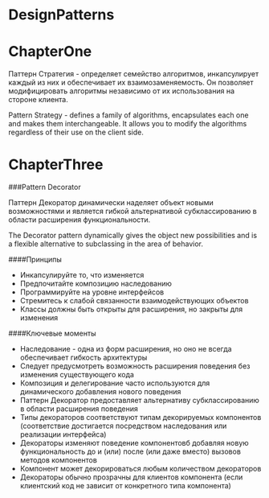 # DesignPatterns
# ChapterOne
Паттерн Стратегия - определяет семейство алгоритмов, инкапсулирует каждый из них и обеспечивает их взаимозаменяемость.
Он позволяет модифицировать алгоритмы независимо от их использования на стороне клиента.

Pattern Strategy - defines a family of algorithms, encapsulates each one and makes them interchangeable. It allows you to modify the algorithms regardless of their use on the client side.

# ChapterThree
 
 ###Pattern Decorator
 
 Паттерн Декоратор динамически наделяет объект новыми возможностями и является
 гибкой альтернативой субклассированию в области расширения функциональности.
 
 The Decorator pattern dynamically gives the object new possibilities and is a flexible alternative to subclassing in the area of behavior.
 
 ####Принципы
 * Инкапсулируйте то, что изменяется
 * Предпочитайте композицию наследованию
 * Программируйте на уровне интерфейсов
 * Стремитесь к слабой связанности взаимодействующих объектов
 * Классы должны быть открыты для расширения, но закрыты для изменения
 
 ####Ключевые моменты
 * Наследование - одна из форм расширения, но оно не всегда обеспечивает гибкость архитектуры
 * Следует предусмотреть возможность расширения поведения без изменения существующего кода
 * Композиция и делегирование часто используются для динамического добавления нового поведения
 * Паттерн Декоратор предоставляет альтернативу субклассированию в области расширения поведения
 * Типы декораторов соответствуют типам декорируемых компонентов (соответствие достигается посредством наследования или реализации интерфейса)
 * Декораторы изменяют поведение компонентовб добавляя новую функциональность до и (или) после (или даже вместо) вызовов методов компонентов
 * Компонент может декорироваться любым количеством декораторов
 * Декораторы обычно прозрачны для клиентов компонента (если клиентский код не зависит от конкретного типа компонента)